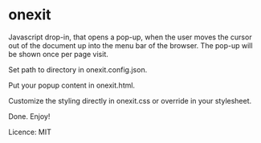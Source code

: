 # onexit

Javascript drop-in, that opens a pop-up, when the user moves the cursor out of the document up into the menu bar of the 
browser. The pop-up will be shown once per page visit.

Set path to directory in onexit.config.json.

Put your popup content in onexit.html.

Customize the styling directly in onexit.css or override in your stylesheet.

Done. Enjoy!

Licence: MIT
